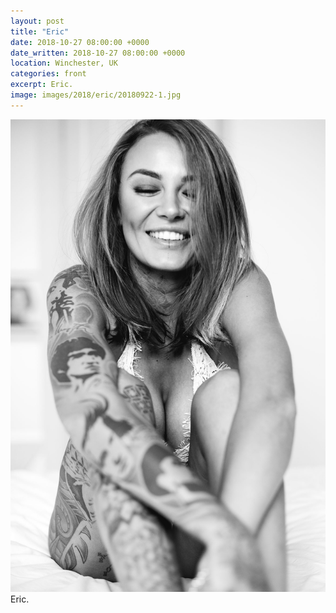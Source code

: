 ```yaml
---
layout: post
title: "Eric"
date: 2018-10-27 08:00:00 +0000
date_written: 2018-10-27 08:00:00 +0000
location: Winchester, UK
categories: front
excerpt: Eric.
image: images/2018/eric/20180922-1.jpg
---
```

<img src='/images/2018/eric/20180922-1.jpg'/>
Eric.
